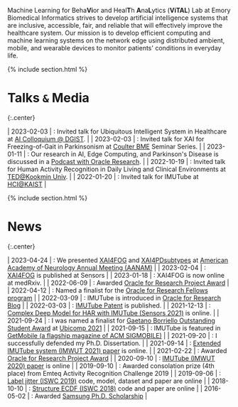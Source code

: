 ---
---

Machine Learning for Beha**Vi**or and Heal**T**h **A**na**L**ytics (**ViTAL**) Lab at Emory Biomedical Informatics strives to develop artificial intelligence systems that are inclusive, accessible, fair, and reliable that will effectively improve the healthcare system. Our mission is to develop efficient computing and machine learning systems on the network edge using distributed ambient, mobile, and wearable devices to monitor patients' conditions in everyday life. 

{% include section.html %}

# Talks $\mathtt{\&}$ Media
{:.center}

| 2023-02-03 | : Invited talk for Ubiquitous Intelligent System in Healthcare at [AI Colloquium @ DGIST](https://eecs.dgist.ac.kr/en/). | 
| 2023-02-03 | : Invited talk for XAI for Freezing-of-Gait in Parkinsonism at [Coulter BME](https://bme.gatech.edu/bme/) Seminar Series. | 
| 2023-01-11 | : Our research in AI, Edge Computing, and Parkinson's Disease is discussed in a [Podcast with Oracle Research](https://open.spotify.com/episode/5BqhO5SM7EeU4gUGWtOJot). | 
| 2022-10-19 | : Invited talk for Human Activity Recognition in Daily Living and Clinical Environments at [TED@Kookmin Univ](https://ted.kookmin.ac.kr/Home). | 
| 2022-01-20 | : Invited talk for IMUTube at [HCI@KAIST](https://hci.kaist.ac.kr/) | 

{% include section.html %}

# News
{:.center}

<style>
td, th {
   border: none!important;
}
</style>

| 2023-04-24 | : We presented [XAI4FOG](https://www.aan.com/MSA/Public/Events/AbstractDetails/54892) and [XAI4PDsubtypes](https://www.aan.com/MSA/Public/Events/AbstractDetails/54898) at [American Academy of Neurology Annual Meeting (AANAM)](https://www.aan.com/events/annual-meeting) | 
| 2023-02-04 | : [XAI4FOG](https://www.mdpi.com/1424-8220/23/4/1766) is published at Sensors | 
| 2023-01-18 | : XAI4FOG is now online at medRxiv. | 
| 2022-06-09 | : Awarded [Oracle for Research Project Award](https://go.oracle.com/research-project-award?elqCampaignId=314509&src1=:em:eo:ie:pt:::) | 
| 2022-04-12 | : Named a finalist for the [Oracle for Research Fellows program](https://blogs.oracle.com/research/post/research-fellows-program) | 
| 2022-03-09 | : IMUTube is introduced in [Oracle for Research Blog](https://blogs.oracle.com/research/post/georgia-institute-of-technology-uses-oracle-cloud-to-convert-videos-into-behavioral-data) | 
| 2022-03-03 | : [IMUTube Patent](https://patents.google.com/patent/US20220066544A1/en) is published. | 
| 2021-12-13 | : [Complex Deep Model for HAR with IMUTube (Sensors 2021)](https://www.mdpi.com/1424-8220/21/24/8337) is online. | 
| 2021-09-24 | : I was named a finalist for [Gaetano Borriello Outstanding Student Award](https://ubicomp.org/sc/) at [Ubicomp 2021](https://ubicomp.org/ubicomp2021/) | 
| 2021-09-15 | : IMUTube is featured in [GetMobile (a flagship magazine of ACM SIGMOBILE)](https://dl.acm.org/doi/abs/10.1145/3486880.3486891) | 
| 2021-09-20 | : I successfully defended my Ph.D. Dissertation. | 
| 2021-09-14 | : [Extended IMUTube system (IMWUT 2021) paper](https://dl.acm.org/doi/10.1145/3478096) is online. | 
| 2021-02-22 | : Awarded [Oracle for Research Project Award](https://go.oracle.com/research-project-award?elqCampaignId=314509&src1=:em:eo:ie:pt:::) | 
| 2020-09-10 | : [IMUTube (IMWUT 2020) paper](https://github.com/hyeokhyen/imutube) is online | 
| 2019-09-10 | : Awarded consolation prize (4th place) from Emteq Activity Recognition Challenge 2019 | 
| 2019-09-06 | : [Label jitter (ISWC 2019)](https://github.com/hyeokhyen/sat) code, model, dataset and paper are online | 
| 2018-10-10 | : [Structure ECDF (ISWC 2018)](https://sites.google.com/site/structureecdf/) code and paper are online | 
| 2016-05-02 | : Awarded [Samsung Ph.D. Scholarship](http://www.ssscholarship.com/) | 
